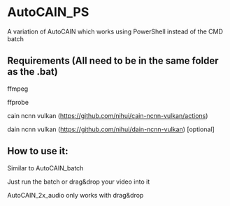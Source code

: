 # AutoCAIN_PS
A variation of AutoCAIN which works using PowerShell instead of the CMD batch

## Requirements (All need to be in the same folder as the .bat)

ffmpeg

ffprobe

cain ncnn vulkan (https://github.com/nihui/cain-ncnn-vulkan/actions)

dain ncnn vulkan (https://github.com/nihui/dain-ncnn-vulkan) [optional]

## How to use it:
Similar to AutoCAIN_batch

Just run the batch or drag&drop your video into it

AutoCAIN_2x_audio only works with drag&drop
